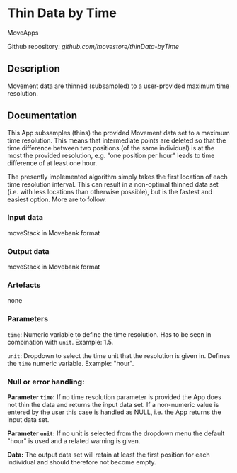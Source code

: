 # Thin Data by Time
MoveApps

Github repository: *github.com/movestore/thinData-byTime*

## Description
Movement data are thinned (subsampled) to a user-provided maximum time resolution. 

## Documentation
This App subsamples (thins) the provided Movement data set to a maximum time resolution. This means that intermediate points are deleted so that the time difference between two positions (of the same individual) is at the most the provided resolution, e.g. "one position per hour" leads to time difference of at least one hour.

The presently implemented algorithm simply takes the first location of each time resolution interval. This can result in a non-optimal thinned data set (i.e. with less locations than otherwise possible), but is the fastest and easiest option. More are to follow.

### Input data
moveStack in Movebank format

### Output data
moveStack in Movebank format

### Artefacts
none

### Parameters 
`time`: Numeric variable to define the time resolution. Has to be seen in combination with `unit`. Example: 1.5.

`unit`: Dropdown to select the time unit that the resolution is given in. Defines the `time` numeric variable. Example: "hour". 

### Null or error handling:
**Parameter `time`:** If no time resolution parameter is provided the App does not thin the data and returns the input data set. If a non-numeric value is entered by the user this case is handled as NULL, i.e. the App returns the input data set.

**Parameter `unit`:** If no unit is selected from the dropdown menu the default "hour" is used and a related warning is given.

**Data:** The output data set will retain at least the first position for each individual and should therefore not become empty.